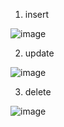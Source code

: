 1. insert

![image](https://user-images.githubusercontent.com/108928206/187454720-2b26f206-bb79-49c9-99bb-3f02dcda3b35.png)

2. update

![image](https://user-images.githubusercontent.com/108928206/187454786-04b820b2-abae-4492-8397-b7835252cc24.png)

3. delete

![image](https://user-images.githubusercontent.com/108928206/187454867-c4b2641a-27f5-4645-b6bb-d5bb2c1ae202.png)
